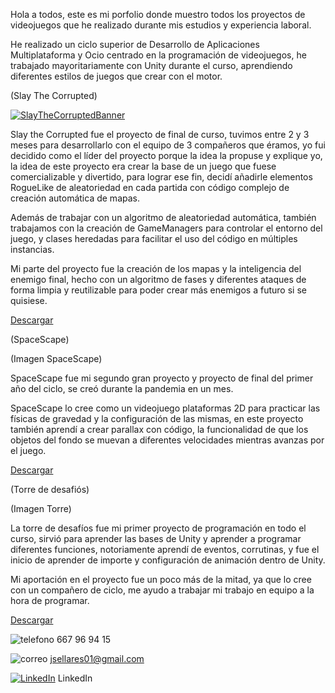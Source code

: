 Hola a todos, este es mi porfolio donde muestro todos los proyectos de videojuegos que he realizado durante mis estudios y experiencia laboral.

He realizado un ciclo superior de Desarrollo de Aplicaciones Multiplataforma y Ocio centrado en la programación de videojuegos, he trabajado mayoritariamente con Unity durante el curso, aprendiendo diferentes estilos de juegos que crear con el motor.

(Slay The Corrupted)

[![SlayTheCorruptedBanner](https://github.com/TiredProgrammer70/Portfolio/assets/109514725/39036217-cdae-4a69-8648-878d05aede3d)](https://drive.google.com/file/d/1O50YXRgjCIfhkQlTCcRi0NL4QlLtnIg5/view?usp=drive_link)

Slay the Corrupted fue el proyecto de final de curso, tuvimos entre 2 y 3 meses para desarrollarlo con el equipo de 3 compañeros que éramos, yo fui decidido como el líder del proyecto porque la idea la propuse y explique yo, la idea de este proyecto era crear la base de un juego que fuese comercializable y divertido, para lograr ese fin, decidí añadirle elementos RogueLike de aleatoriedad en cada partida con código complejo de creación automática de mapas.

Además de trabajar con un algoritmo de aleatoriedad automática, también trabajamos con la creación de GameManagers para controlar el entorno del juego, y clases heredadas para facilitar el uso del código en múltiples instancias.

Mi parte del proyecto fue la creación de los mapas y la inteligencia del enemigo final, hecho con un algoritmo de fases y diferentes ataques de forma limpia y reutilizable para poder crear más enemigos a futuro si se quisiese.

[Descargar](https://drive.google.com/file/d/1O50YXRgjCIfhkQlTCcRi0NL4QlLtnIg5/view?usp=drive_link)

(SpaceScape)

(Imagen SpaceScape)

SpaceScape fue mi segundo gran proyecto y proyecto de final del primer año del ciclo, se creó durante la pandemia en un mes.

SpaceScape lo cree como un videojuego plataformas 2D para practicar las físicas de gravedad y la configuración de las mismas, en este proyecto también aprendí a crear parallax con código, la funcionalidad de que los objetos del fondo se muevan a diferentes velocidades mientras avanzas por el juego.

[Descargar](https://drive.google.com/file/d/1bnfME8W120nxHo1SxYzcIU6zgQTkQrlQ/view?usp=drive_link)

(Torre de desafiós)

(Imagen Torre)

La torre de desafíos fue mi primer proyecto de programación en todo el curso, sirvió para aprender las bases de Unity y aprender a programar diferentes funciones, notoriamente aprendí de eventos, corrutinas, y fue el inicio de aprender de importe y configuración de animación dentro de Unity.

Mi aportación en el proyecto fue un poco más de la mitad, ya que lo cree con un compañero de ciclo, me ayudo a trabajar mi trabajo en equipo a la hora de programar.

[Descargar](https://drive.google.com/file/d/1wiRNdZfgetoRrpQHFs_arkirY8-vLujm/view?usp=drive_link)

![telefono](https://github.com/TiredProgrammer70/Portfolio/assets/109514725/5c35fc08-1b9b-48b0-b1f0-e84662a5a98f)
 667 96 94 15

![correo](https://github.com/TiredProgrammer70/Portfolio/assets/109514725/669e52b0-1ace-4890-96ec-4e1729ec2414) jsellares01@gmail.com

[![LinkedIn](https://github.com/TiredProgrammer70/Portfolio/assets/109514725/54f8e276-28b3-4f53-a695-94c3d372c22b)](https://www.linkedin.com/in/jordi-sellares-0ba95b235/?locale=es_ES) LinkedIn
